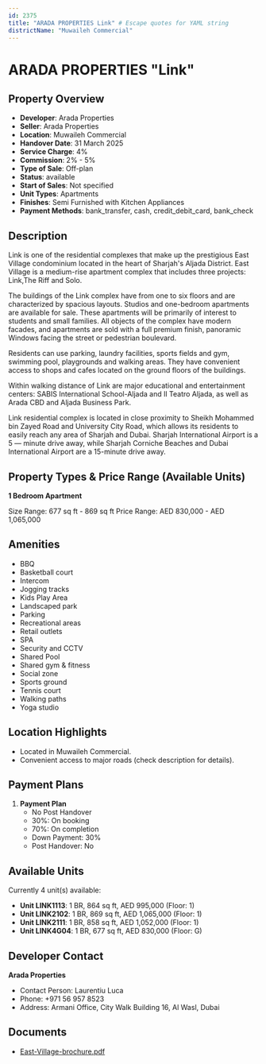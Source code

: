 ```yaml
---
id: 2375
title: "ARADA PROPERTIES Link" # Escape quotes for YAML string
districtName: "Muwaileh Commercial"
---
```


# ARADA PROPERTIES "Link"

## Property Overview
- **Developer**: Arada Properties
- **Seller**: Arada Properties
- **Location**: Muwaileh Commercial
- **Handover Date**: 31 March 2025
- **Service Charge**: 4%
- **Commission**: 2% - 5%
- **Type of Sale**: Off-plan
- **Status**: available
- **Start of Sales**: Not specified
- **Unit Types**: Apartments
- **Finishes**: Semi Furnished with Kitchen Appliances
- **Payment Methods**: bank_transfer, cash, credit_debit_card, bank_check

## Description
Link is one of the residential complexes that make up the prestigious East Village condominium located in the heart of Sharjah's Aljada District. East Village is a medium-rise apartment complex that includes three projects: Link,The Riff and Solo.

The buildings of the Link complex have from one to six floors and are characterized by spacious layouts. Studios and one-bedroom apartments are available for sale. These apartments will be primarily of interest to students and small families. All objects of the complex have modern facades, and apartments are sold with a full premium finish, panoramic Windows facing the street or pedestrian boulevard.

 Residents can use parking, laundry facilities, sports fields and gym, swimming pool, playgrounds and walking areas. They have convenient access to shops and cafes located on the ground floors of the buildings.

Within walking distance of Link are major educational and entertainment centers: SABIS International School-Aljada and Il Teatro Aljada, as well as Arada CBD and Aljada Business Park.

Link residential complex is located in close proximity to Sheikh Mohammed bin Zayed Road and University City Road, which allows its residents to easily reach any area of Sharjah and Dubai. Sharjah International Airport is a 5 — minute drive away, while Sharjah Corniche Beaches and Dubai International Airport are a 15-minute drive away.

## Property Types & Price Range (Available Units)
**1 Bedroom Apartment**

Size Range: 677 sq ft - 869 sq ft
Price Range: AED 830,000 - AED 1,065,000

## Amenities
- BBQ
- Basketball court
- Intercom
- Jogging tracks
- Kids Play Area
- Landscaped park
- Parking
- Recreational areas
- Retail outlets
- SPA
- Security and CCTV
- Shared Pool
- Shared gym & fitness
- Social zone
- Sports ground
- Tennis court
- Walking paths
- Yoga studio

## Location Highlights
- Located in Muwaileh Commercial.
- Convenient access to major roads (check description for details).

## Payment Plans
1. **Payment Plan**
   - No Post Handover
   - 30%: On booking
   - 70%: On completion
   - Down Payment: 30%
   - Post Handover: No

## Available Units
Currently 4 unit(s) available:
- **Unit LINK1113**: 1 BR, 864 sq ft, AED 995,000 (Floor: 1)
- **Unit LINK2102**: 1 BR, 869 sq ft, AED 1,065,000 (Floor: 1)
- **Unit LINK2111**: 1 BR, 858 sq ft, AED 1,052,000 (Floor: 1)
- **Unit LINK4G04**: 1 BR, 677 sq ft, AED 830,000 (Floor: G)

## Developer Contact
**Arada Properties**
- Contact Person: Laurentiu Luca
- Phone: +971 56 957 8523
- Address: Armani Office, City Walk Building 16, Al Wasl, Dubai

## Documents
- [East-Village-brochure.pdf](https://cdn.geniemap.net/2024/06/27/WuE2pDn5Du4EOZPYwQHSeHOPVyznHjKdrsL7142J.pdf)
